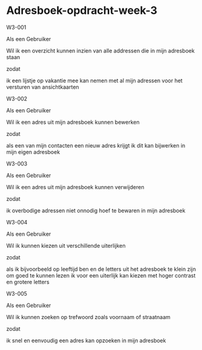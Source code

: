 # Adresboek-opdracht-week-3
W3-001 

Als een Gebruiker

Wil ik een overzicht kunnen inzien van alle addressen die in mijn adresboek staan 

zodat 

ik een lijstje op vakantie mee kan nemen met al mijn adressen voor het versturen van ansichtkaarten 

W3-002 

Als een Gebruiker

Wil ik een adres uit mijn adresboek kunnen bewerken 

zodat 

als een van mijn contacten een nieuw adres krijgt ik dit kan bijwerken in mijn eigen adresboek 

W3-003 

Als een Gebruiker 

Wil ik een adres uit mijn adresboek kunnen verwijderen 

zodat 

ik overbodige adressen niet onnodig hoef te bewaren in mijn adresboek 

W3-004 

Als een Gebruiker 

Wil ik kunnen kiezen uit verschillende uiterlijken 

zodat 

als ik bijvoorbeeld op leeftijd ben en de letters uit het adresboek te klein zijn om goed te kunnen lezen ik voor een uiterlijk kan kiezen met hoger contrast en grotere letters 

W3-005 

Als een Gebruiker 

Wil ik kunnen zoeken op trefwoord zoals voornaam of straatnaam 

zodat 

ik snel en eenvoudig een adres kan opzoeken in mijn adresboek
